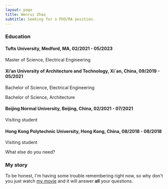 ```yaml
---
layout: page
title: Wenrui Zhao
subtitle: Seeking for a PhD/RA position.
---
```


### Education

#### Tufts University, Medford, MA, 02/2021 - 05/2023
Master of Science, Electrical Engineering

#### Xi’an University of Architecture and Technology, Xi`an, China, 09/2019 - 05/2021
Bachelor of Science, Electrical Engineering

Bachelor of Science, Architecture

#### Beijing Normal University, Beijing, China, 02/2021 - 07/2021
Visiting student

#### Hong Kong Polytechnic University, Hong Kong, China, 08/2018 - 08/2018
Visiting student


What else do you need?

### My story

To be honest, I'm having some trouble remembering right now, so why don't you just watch [my movie](https://en.wikipedia.org/wiki/The_Princess_Bride_%28film%29) and it will answer **all** your questions.
